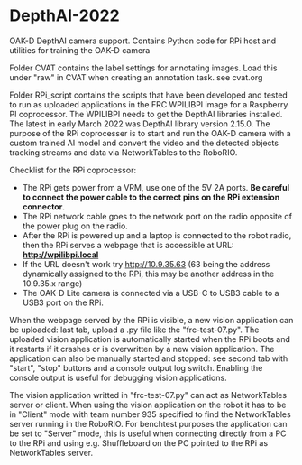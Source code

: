 # DepthAI-2022
OAK-D DepthAI camera support. Contains Python code for RPi host and utilities for training the OAK-D camera

Folder CVAT contains the label settings for annotating images. Load this under "raw" in CVAT when creating an annotation task.
see cvat.org

Folder RPi_script contains the scripts that have been developed and tested to run as uploaded applications in the FRC WPILIBPI image for a Raspberry PI coprocessor. The WPILIBPI needs to get the DepthAI libraries installed. The latest in early March 2022 was DepthAI library version 2.15.0. The purpose of the RPi coprocesser is to start and run the OAK-D camera with a custom trained AI model and convert the video and the detected objects tracking streams and data via NetworkTables to the RoboRIO.

Checklist for the RPi coprocessor:

- The RPi gets power from a VRM, use one of the 5V 2A ports. **Be careful to connect the power cable to the correct pins on the RPi extension connector**.
- The RPi network cable goes to the network port on the radio opposite of the power plug on the radio.
- After the RPi is powered up and a laptop is connected to the robot radio, then the RPi serves a webpage that is accessible at URL: **http://wpilibpi.local**
- If the URL doesn't work try http://10.9.35.63 (63 being the address dynamically assigned to the RPi, this may be another address in the 10.9.35.x range)
- The OAK-D Lite camera is connected via a USB-C to USB3 cable to a USB3 port on the RPi.

When the webpage served by the RPi is visible, a new vision application can be uploaded: last tab, upload a .py file like the "frc-test-07.py". The uploaded vision application is automatically started when the RPi boots and it restarts if it crashes or is overwritten by a new vision application. The application can also be manually started and stopped: see second tab with "start", "stop" buttons and a console output log switch. Enabling the console output is useful for debugging vision applications.

The vision application writted in "frc-test-07.py" can act as NetworkTables server or client. When using the vision application on the robot it has to be in "Client" mode with team number 935 specified to find the NetworkTables server running in the RoboRIO. For benchtest purposes the application can be set to "Server" mode, this is useful when connecting directly from a PC to the RPi and using e.g. Shuffleboard on the PC pointed to the RPi as NetworkTables server.